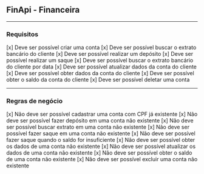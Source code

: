 ## FinApi - Financeira

---

### Requisitos
[x] Deve ser possível criar uma conta
[x] Deve ser possível buscar o extrato bancário do cliente
[x] Deve ser possível realizar um depósito
[x] Deve ser possível realizar um saque
[x] Deve ser possível buscar o extrato bancário do cliente por data
[x] Deve ser possível atualizar dados da conta do cliente
[x] Deve ser possível obter dados da conta do cliente
[x] Deve ser possível obter o saldo da conta do cliente
[x] Deve ser possível deletar uma conta

---

### Regras de negócio
[x] Não deve ser possível cadastrar uma conta com CPF já existente
[x] Não deve ser possível fazer depósito em uma conta não existente
[x] Não deve ser possível buscar extrato em uma conta não existente
[x] Não deve ser possível fazer saque em uma conta não existente
[x] Não deve ser possível fazer saque quando o saldo for insuficiente
[x] Não deve ser possível obter os dados de uma conta não existente
[x] Não deve ser possível atualizar os dados de uma conta não existente
[x] Não deve ser possível obter o saldo de uma conta não existente
[x] Não deve ser possível excluir uma conta não existente